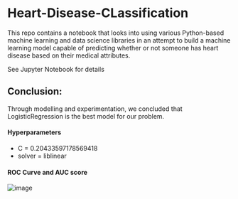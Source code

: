 # Heart-Disease-CLassification
This repo contains a notebook that looks into using various Python-based machine learning and data science libraries in an attempt to build a machine learning model capable of predicting whether or not someone has heart disease based on their medical attributes. 

See Jupyter Notebook for details

## Conclusion:
Through modelling and experimentation, we concluded that LogisticRegression is the best model for our problem. 

#### Hyperparameters
- C = 0.20433597178569418
- solver = liblinear

#### ROC Curve and AUC score

![image](https://user-images.githubusercontent.com/59708469/148119321-a55e6982-0f20-4dc7-b4c1-a2ea5c631b5b.png)
